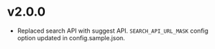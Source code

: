 # v2.0.0

- Replaced search API with suggest API. `SEARCH_API_URL_MASK` config option updated in config.sample.json.
